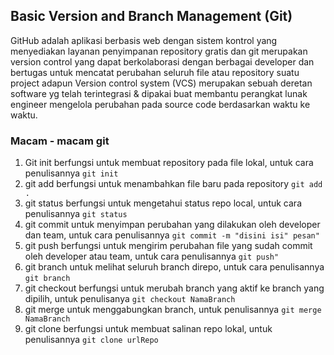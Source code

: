 ## Basic Version and Branch Management (Git)

   GitHub adalah  aplikasi berbasis web dengan sistem kontrol yang menyediakan layanan penyimpanan repository gratis dan git merupakan version control yang dapat berkolaborasi dengan berbagai developer dan  bertugas untuk mencatat perubahan seluruh file atau repository suatu project adapun Version control system (VCS) merupakan sebuah deretan software yg telah terintegrasi & dipakai buat membantu perangkat lunak engineer mengelola perubahan pada source code berdasarkan waktu ke waktu.

### Macam - macam git

   1. Git init berfungsi untuk membuat repository pada file lokal, untuk cara penulisannya ``` git init ```
   2. git add  berfungsi untuk menambahkan file baru pada repository ``` git add . ```
   3. git status berfungsi untuk mengetahui status repo local, untuk cara penulisannya ```git status```
   5. git commit untuk menyimpan perubahan yang dilakukan oleh developer dan team, untuk cara penulisannya 
      ```git commit -m "disini isi" pesan"```
   4. git push berfungsi untuk mengirim perubahan file yang sudah commit oleh developer atau team, untuk cara penulisannya
       ```git push"```
   5. git branch untuk melihat seluruh branch direpo, untuk cara penulisannya ```git branch```
   6. git checkout berfungsi untuk merubah branch yang aktif ke branch yang dipilih, untuk penulisanya ```git checkout NamaBranch```
   7. git merge untuk menggabungkan branch, untuk penulisannya ```git merge NamaBranch```
   8. git clone berfungsi untuk membuat salinan repo lokal, untuk penulisannya ```git clone urlRepo```
